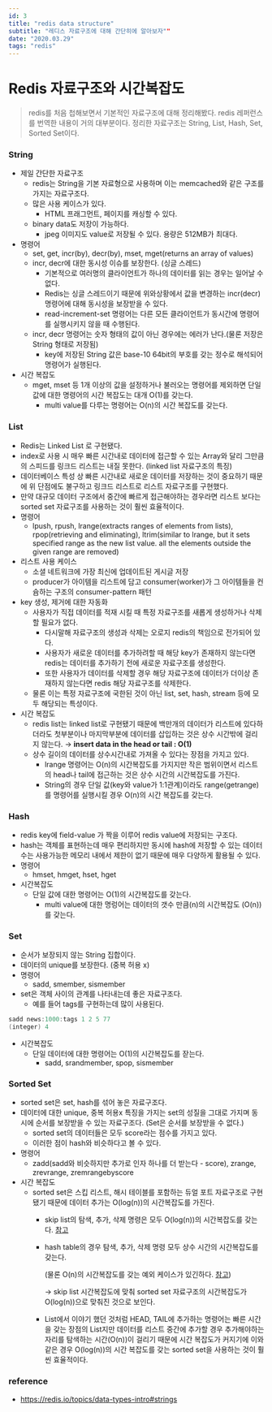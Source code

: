 ```yaml
---
id: 3
title: "redis data structure"
subtitle: "레디스 자료구조에 대해 간단히에 알아보자""
date: "2020.03.29"
tags: "redis"
---
```



# Redis 자료구조와 시간복잡도

> redis를 처음 첩해보면서 기본적인 자료구조에 대해 정리해봤다.
> redis 레퍼런스를 번역한 내용이 거의 대부분이다.
> 정리한 자료구조는 String, List, Hash, Set, Sorted Set이다.

### String

- 제일 간단한 자료구조
    - redis는 String을 기본 자료형으로 사용하며 이는 memcached와 같은 구조를 가지는 자료구조다.
    - 많은 사용 케이스가 있다.
        - HTML 프래그먼트, 페이지를 캐싱할 수 있다.
    - binary data도 저장이 가능하다.
        - jpeg 이미지도 value로 저장될 수 있다. 용량은 512MB가 최대다.
- 명령어
    - set, get, incr(by), decr(by), mset, mget(returns an array of values)
    - incr, decr에 대한 동시성 이슈를 보장한다. (싱글 스레드)
        - 기본적으로 여러명의 클라이언트가 하나의 데이터를 읽는 경우는 일어날 수 없다.
        - Redis는 싱글 스레드이기 때문에 위와상황에서 값을 변경하는 incr(decr) 명령어에 대해 동시성을 보장받을 수 있다.
        - read-increment-set 명령어는 다른 모든 클라이언트가 동시간에 명령어를 실행시키지 않을 때 수행된다.
    - incr, decr 명령어는 숫자 형태의 값이 아닌 경우에는 에러가 난다.(물론 저장은 String 형태로 저장됨)
        - key에 저장된 String 값은 base-10 64bit의 부호를 갖는 정수로 해석되어 명령어가 실행된다.
- 시간 복잡도
    - mget, mset 등 1개 이상의 값을 설정하거나 불러오는 명령어를 제외하면 단일 값에 대한 명령어의 시간 복잡도는 대개 O(1)를 갖는다.
        - multi value를 다루는 명령어는 O(n)의 시간 복잡도를 갖는다.

### List

- Redis는 Linked List 로 구현됐다.
- index로 사용 시 매우 빠른 시간내로 데이터에 접근할 수 있는 Array와 달리 그만큼의 스피드를 링크드 리스트는 내질 못한다. (linked list 자료구조의 특징)
- 데이터베이스 특성 상 빠른 시간내로 새로운 데이터를 저장하는 것이 중요하기 때문에 위 단점에도 불구하고 링크드 리스트로 리스트 자료구조를 구현했다.
- 만약 대규모 데이터 구조에서 중간에 빠르게 접근해야하는 경우라면 리스트 보다는 sorted set 자료구조를 사용하는 것이 훨씬 효율적이다.
- 명령어
    - lpush, rpush, lrange(extracts ranges of elements from lists), rpop(retrieving and eliminating), ltrim(similar to lrange, but it sets specified range as the new list value. all the elements outside the given range are removed)
- 리스트 사용 케이스
    - 소셜 네트워크에 가장 최신에 업데이트된 게시글 저장
    - producer가 아이템을 리스트에 담고 consumer(worker)가 그 아이템들을 컨슘하는 구조의 consumer-pattern 패턴
- key 생성, 제거에 대한 자동화
    - 사용자가 직접 데이터를 적재 시킬 때 특정 자료구조를 새롭게 생성하거나 삭제할 필요가 없다.
        - 다시말해 자료구조의 생성과 삭제는 오로지 redis의 책임으로 전가되어 있다.
        - 사용자가 새로운 데이터를 추가하려할 때 해당 key가 존재하지 않는다면 redis는 데이터를 추가하기 전에 새로운 자료구조를 생성한다.
        - 또한 사용자가 데이터를 삭제할 경우 해당 자료구조에 데이터가 더이상 존재하지 않는다면 redis 해당 자료구조를 삭제한다.
    - 물론 이는 특정 자료구조에 국한된 것이 아닌 list, set, hash, stream 등에 모두 해당되는 특성이다.
- 시간 복잡도
    - redis list는 linked list로 구현됐기 때문에 백만개의 데이터가 리스트에 있다하더라도 첫부분이나 마지막부분에 데이터를 삽입하는 것은 상수 시간밖에 걸리지 않는다. → **insert data in the head or tail : O(1)**
    - 상수 길이의 데이터를 상수시간내로 가져올 수 있다는 장점을 가지고 있다.
        - lrange 명령어는 O(n)의 시간복잡도를 가지지만 작은 범위이면서 리스트의 head나 tail에 접근하는 것은 상수 시간의 시간복잡도를 가진다.
        - String의 경우 단일 값(key와 value가 1:1관계)이라도 range(getrange)를 명령어를 실행시킬 경우 O(n)의 시간 복잡도를 갖는다.

### Hash

- redis key에 field-value 가 짝을 이루어 redis value에 저장되는 구조다.
- hash는 객체를 표현하는데 매우 편리하지만 동시에 hash에 저장할 수 있는 데이터 수는 사용가능한 메모리 내에서 제한이 없기 때문에 매우 다양하게 활용될 수 있다.
- 명령어
    - hmset, hmget, hset, hget
- 시간복잡도
    - 단일 값에 대한 명령어는 O(1)의 시간복잡도를 갖는다.
        - multi value에 대한 명렁어는 데이터의 갯수 만큼(n)의 시간복잡도 (O(n))를 갖는다.

### Set

- 순서가 보장되지 않는 String 집합이다.
- 데이터의 unique를 보장한다. (중복 허용 x)
- 명령어
    - sadd, smember, sismember
- set은 객체 사이의 관계를 나타내는데 좋은 자료구조다.
    - 예를 들어 tags를 구현하는데 많이 사용된다.
```java
sadd news:1000:tags 1 2 5 77
(integer) 4
```
- 시간복잡도
    - 단일 데이터에 대한 명령어는 O(1)의 시간복잡도를 잗는다.
        - sadd, srandmember, spop, sismember

### Sorted Set

- sorted set은 set, hash를 섞어 놓은 자료구조다.
- 데이터에 대한 unique, 중복 허용x 특징을 가지는 set의 성질을 그대로 가지며 동시에 순서를 보장받을 수 있는 자료구조다. (Set은 순서를 보장받을 수 없다.)
    - sorted set의 데이터들은 모두 score라는 점수를 가지고 있다.
    - 이러한 점이 hash와 비슷하다고 볼 수 있다.
- 명령어
    - zadd(sadd와 비슷하지만 추가로 인자 하나를 더 받는다 - score), zrange,  zrevrange, zremrangebyscore
- 시간 복잡도
    - sorted set은 스킵 리스트, 해시 테이블를 포함하는 듀얼 포트 자료구조로 구현됐기 때문에 데이터 추가는 O(log(n))의 시간복잡도를 가진다.
        - skip list의 탐색, 추가, 삭제 명령은 모두 O(log(n))의 시간복잡도를 갖는다. [참고](https://brilliant.org/wiki/skip-lists/)
        - hash table의 경우 탐색, 추가, 삭제 명령 모두 상수 시간의 시간복잡도를 갖는다.

            (물론 O(n)의 시간복잡도를 갖는 예외 케이스가 있긴하다. [참고](https://stackoverflow.com/questions/9214353/hash-table-runtime-complexity-insert-search-and-delete))

            → skip list 시간복잡도에 맞춰 sorted set 자료구조의 시간복잡도가 O(log(n))으로 맞춰진 것으로 보인다. 

        - List에서 이야기 했던 것처럼 HEAD, TAIL에 추가하는 명령어는 빠른 시간을 갖는 장점의 List지만 데이터를 리스트 중간에 추가할 경우 추가해야하는 자리를 탐색하는 시간(O(n))이 걸리기 때문에 시간 복잡도가 커지기에 이와 같은 경우 O(log(n))의 시간 복잡도를 갖는 sorted set을 사용하는 것이 훨씬 효율적이다.


### reference
- https://redis.io/topics/data-types-intro#strings
